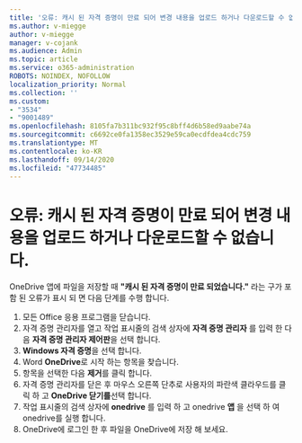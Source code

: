 ```yaml
---
title: '오류: 캐시 된 자격 증명이 만료 되어 변경 내용을 업로드 하거나 다운로드할 수 없습니다.'
ms.author: v-miegge
author: v-miegge
manager: v-cojank
ms.audience: Admin
ms.topic: article
ms.service: o365-administration
ROBOTS: NOINDEX, NOFOLLOW
localization_priority: Normal
ms.collection: ''
ms.custom:
- "3534"
- "9001489"
ms.openlocfilehash: 8105fa7b311bc932f95c8bff4d6b58ed9aabe74a
ms.sourcegitcommit: c6692ce0fa1358ec3529e59ca0ecdfdea4cdc759
ms.translationtype: MT
ms.contentlocale: ko-KR
ms.lasthandoff: 09/14/2020
ms.locfileid: "47734485"
---
```

# <a name="error-we-cant-upload-or-download-your-changes-because-your-cached-credentials-have-expired"></a>오류: 캐시 된 자격 증명이 만료 되어 변경 내용을 업로드 하거나 다운로드할 수 없습니다.

OneDrive 앱에 파일을 저장할 때 **"캐시 된 자격 증명이 만료 되었습니다."** 라는 구가 포함 된 오류가 표시 되 면 다음 단계를 수행 합니다.

1. 모든 Office 응용 프로그램을 닫습니다.
1. 자격 증명 관리자를 열고 작업 표시줄의 검색 상자에 **자격 증명 관리자** 를 입력 한 다음 **자격 증명 관리자 제어판**을 선택 합니다.
1. **Windows 자격 증명**을 선택 합니다.
1. Word **OneDrive**로 시작 하는 항목을 찾습니다.
1. 항목을 선택한 다음 **제거**를 클릭 합니다.
1. 자격 증명 관리자를 닫은 후 마우스 오른쪽 단추로 사용자의 파란색 클라우드를 클릭 하 고 **OneDrive 닫기를**선택 합니다.
1. 작업 표시줄의 검색 상자에 **onedrive** 를 입력 하 고 onedrive **앱** 을 선택 하 여 onedrive를 실행 합니다.
1. OneDrive에 로그인 한 후 파일을 OneDrive에 저장 해 보세요.
